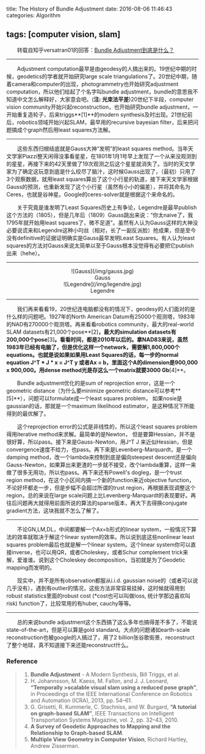 title: The History of Bundle Adjustment
date: 2016-08-06 11:46:43
categories: Algorithm

tags: [computer vision, slam]
---

　　转载自知乎versatran01的回答：[Bundle Adjustment到底是什么？](https://www.zhihu.com/question/29082659/answer/62472382)

<!--more-->

---

　　Adjustment computation最早是由geodesy的人搞出来的。19世纪中期的时候，geodetics的学者就开始研究large scale triangulations了。20世纪中期，随着camera和computer的出现，photogrammetry也开始研究adjustment computation，所以他们给起了个名字叫bundle adjustment，bundle的意思我不知道中文怎么解释好，大家意会吧。(**注: 光束法平差**)20世纪下半段，computer vision community开始兴起reconstruction，也开始研究bundle adjustment，一开始重复造轮子，后来triggs**[1]**的modern synthesis及时出现。21世纪前后，robotics领域开始兴起SLAM，最早用的recursive bayesian filter，后来把问题搞成个graph然后用least squares方法解。

---

　　这些东西归根结底就是Gauss大神“发明”的least squares method。当年天文学家Piazzi整天闲得没事看星星，在1801年1月1号早上发现了一个从来没观测到的星星，再接下来的42天里做了19次观测之后这个星星就消失了。当时的天文学家为了确定这玩意到底是什么绞尽了脑汁，这时候Gauss出现了，（最初）只用了3个观察数据，就用least squares算出了这个小行星的轨道，接下来天文学家根据Gauss的预测，也重新发现了这个小行星（虽然有小小的偏差），并将其命名为Ceres，也就是谷神星。Google的ceres-solver就是根据这个来命名的。

　　关于究竟是谁发明了Least Squares历史上有争论，Legendre是最早publish这个方法的（1805），但是几年后（1809）Gauss跳出来说：“你太naive了，我1795年就开始用least squares了，微不足道”。虽然有人认为Gauss这样的大神没必要说谎来和Legendre这种小叼丝（相对，长了一副反派脸）抢成果，但是至今没有definitive的证据证明确实是Gauss最早发明Least Squares。有人认为least squares的方法对Gauss来说太简单以至于Gauss根本没觉得有必要把它publish出来（hehe）。

---

<center>![Gauss](/img/gauss.jpg)</center>
<center>Gauss</center>
<center>![Legendre](/img/legendre.jpg)</center>
<center>Legendre</center>

---

　　我们再来看看19，20世纪连电脑都没有的情况下，geodesy的人们面对的是什么样的问题吧。1927年的North American Datum有25000个观测塔，1983年的NAD有270000个观测塔。再来看看robotics community，最大的real-world SLAM datasets有21,000个pose**[2]**，最大的simulation datasets有200,000个pose**[3]**。看看时间，都是2010年以后的。拿NAD83来说，虽然1983年已经有电脑了，但是优化这样一个network，需要解1,800,000个equations。也就是说如果如果用Least Squares的话，每一步的normal equation J^T * J * x = J^T y 或者Ax = b，里面这个A的dimension是900,000 x 900,000。用dense method光是存这么一个matrix就要3000 Gb**[4]**。

　　Bundle adjustment优化的是sum of reprojection error，这是一个geometric distance（为什么要minimize geometric distance可以参考**[5]**），问题可以formulate成一个least squares problem， 如果nosie是gaussian的话，那就是一个maximum likelihood estimator，是这种情况下所能得到的最优解了。

　　这个reprojection error的公式是非线性的，所以这个least squares problem得用iterative method来求解。最简单的是Newton， 但是要算Hessian，并不是很好算，所以pass。接下来是Gauss-Newton，用J^T J 来近似Hessian，但是convergence速度不给力，也pass。再下来是Levenberg-Marquardt，是一个damping method，改一个lambda来控制到底是偏向steepest descent还是偏向Gauss-Newton，如果算出来更渣的一步就不接受，改个lambda重算，这样一来做了很多无用功，所以也pass。再下来还有Powell's dogleg，是一个trust region method，在这个小区间内搞一个新的function来近objective function，不论好坏都走一步，但是步幅不会超过所谓的trust region，再根据表现调整这个region，总的来说在large scale问题上比Levenberg-Marquardt的表现要好。再往后问题再大就得用前面所说的算法的sparse版本，再大下去得换conjugate gradient方法，这块我就不怎么了解了。

---

　　不论GN,LM,DL，中间都要解一个Ax=b形式的linear system，一般情况下算法的效率就取决于解这个linear system的效率。所以说到底这些nonlinear least squares problem最后也就是解一个linear system。这个linear system你可以直接inverse，也可以用QR，或者Choleskey，或者Schur complement trick来解，爱谁谁。说到这个Choleskey decomposition，当初就是为了Geodetic mapping而发明的。

　　现实中，并不是所有observation都服从i.i.d. gaussian noise的（或者可以说几乎没有），遇到有outlier的情况，这些方法非常容易挂掉，这时候就得用到robust statistics里面的robust cost (*cost也可以叫做loss, 统计学那边喜欢叫risk) function了，比较常用的有huber, cauchy等等。

---

　　总的来说bundle adjustment这个东西搞了这么多年也搞得差不多了，不能说state-of-the-art，但是可以算是gold standard。大点的问题诸如earth-scale reconstruction也被google的人搞过了，用了2 billion张谷歌街景，reconstruct了整个地球，真不知道接下来还能reconstruct什么。

### **Reference**

> 1. **Bundle Adjustment** - A Modern Synthesis, Bill Triggs, et al.
> 2. H. Johannsson, M. Kaess, M. Fallon, and J. J. Leonard, **“Temporally >scalable visual slam using a reduced pose graph”**, in Proceedings of the IEEE International Conference on Robotics and Automation (ICRA), 2013, pp. 54–61.
> 3. G. Grisetti, R. Kummerle, C. Stachniss, and W. Burgard, **“A tutorial on graph-based SLAM”**, IEEE Transactions on Intelligent Transportation Systems Magazine, vol. 2, pp. 32–43, 2010.
> 4. **A Survey of Geodetic Approaches to Mapping and the Relationship to Graph-based SLAM**.
> 5. **Multiple View Geometry in Computer Vision**, Richard Hartley, Andrew Zisserman.